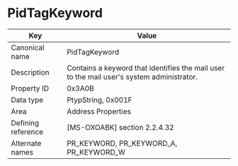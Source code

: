 # PidTagKeyword

| Key | Value |
|---|---|
| Canonical name | PidTagKeyword |
| Description | Contains a keyword that identifies the mail user to the mail user's system administrator. |
| Property ID | 0x3A0B |
| Data type | PtypString, 0x001F |
| Area | Address Properties |
| Defining reference | [MS-OXOABK] section 2.2.4.32 |
| Alternate names | PR_KEYWORD, PR_KEYWORD_A, PR_KEYWORD_W |

